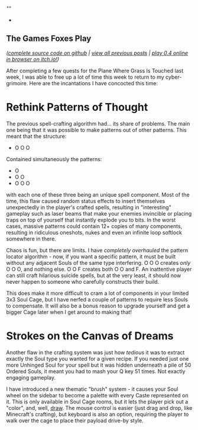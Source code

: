 *""*

- 

## The Games Foxes Play
*([complete source code on github](https://github.com/Oneirical/The-Games-Foxes-Play) | [view all previous posts](https://github.com/Oneirical/The-Games-Foxes-Play/tree/main/design/Development%20Logs) | [play 0.4 online in browser on itch.io!](https://oneirical.itch.io/tgfp))*

After completing a few quests for the Plane Where Grass Is Touched last week, I was able to free up a lot of time this week to return to my cyber-grimoire. Here are the incantations I have concocted this time:

# Rethink Patterns of Thought

The previous spell-crafting algorithm had... its share of problems. The main one being that it was possible to make patterns out of other patterns. This meant that the structure:

* O O O

Contained simultaneously the patterns:

* O
* O O
* O O O

with each one of these three being an unique spell component. Most of the time, this flaw caused random status effects to insert themselves unexpectedly in the player's crafted spells, resulting in "interesting" gameplay such as laser beams that make your enemies invincible or placing traps on top of yourself that instantly explode you to bits. In the worst cases, massive patterns could contain 12+ copies of many components, resulting in ridiculous oneshots, nukes and even an infinite loop softlock somewhere in there.

Chaos is fun, but there are limits. I have *completely overhauled* the pattern locator algorithm - now, if you want a specific pattern, it must be built without any adjacent Souls of the same type interfering. O O O creates *only* O O O, and nothing else. O O F creates both O O and F. An inattentive player can still craft hilarious suicide spells, but at the very least, it should now never happen to someone who carefully constructs their build.

This does make it more difficult to cram a lot of components in your limited 3x3 Soul Cage, but I have nerfed a couple of patterns to require less Souls to compensate. It will also be a bonus reason to upgrade yourself and get a bigger Cage later when I get around to making that!

# Strokes on the Canvas of Dreams

Another flaw in the crafting system was just how *tedious* it was to extract exactly the Soul type you wanted for a given recipe. If you needed just one more Unhinged Soul for your spell but it was hidden underneath a pile of 50 Ordered Souls, it meant you had to mash your Q key 51 times. Not exactly engaging gameplay.

I have introduced a new thematic "brush" system - it causes your Soul wheel on the sidebar to become a palette with every Caste represented on it. This is only available in Soul Cage rooms, but it lets the player pick out a "color", and, well, [draw](). The mouse control is easier (just drag and drop, like Minecraft's crafting), but keyboard is also an option, requiring the player to walk over the cage to place their payload drive-by style.